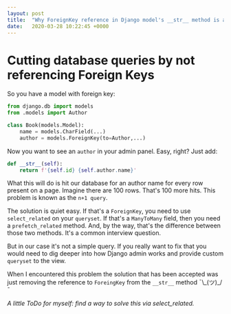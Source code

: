 ```yaml
---
layout: post
title:  "Why ForeignKey reference in Django model's __str__ method is a bad idea"
date:   2020-03-28 10:22:45 +0000
---
```

# Cutting database queries by not referencing Foreign Keys

So you have a model with foreign key:

```python
from django.db import models
from .models import Author

class Book(models.Model):
    name = models.CharField(...)
    author = models.ForeignKey(to=Author,...)
```

Now you want to see an `author` in your admin panel. Easy, right? Just add:

```python
def __str__(self):
    return f'{self.id} {self.author.name}'
```

What this will do is hit our database for an author name for every row present on a page. Imagine there are 100 rows. That's 100 more hits. This problem is known as the `n+1 query`.

The solution is quiet easy. If that's a `ForeignKey`, you need to use `select_related` on your `queryset`. If that's a `ManyToMany` field, then you need a `prefetch_related` method. And, by the way, that's the difference between those two methods. It's a common interview question.

But in our case it's not a simple query. If you really want to fix that you would need to dig deeper into how Django admin works and provide custom `queryset` to the view.

When I encountered this problem the solution that has been accepted was just removing the reference to `ForeingKey` from the `__str__` method ¯\\\_(ツ)\_/¯

_A little ToDo for myself: find a way to solve this via select_related._
